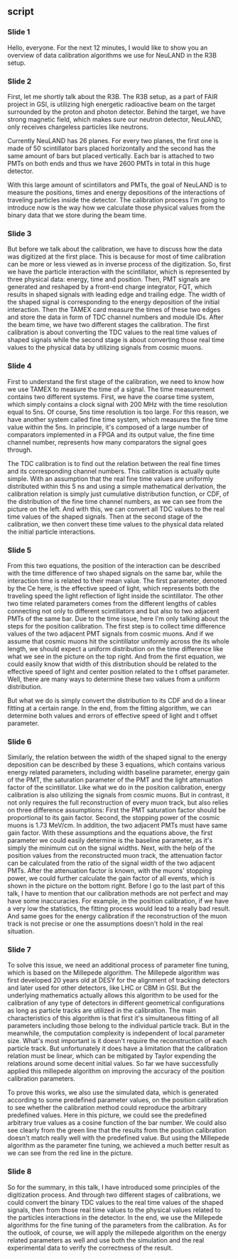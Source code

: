 ## script

### Slide 1

Hello, everyone. For the next 12 minutes, I would like to show you an overview of data calibration algorithms we use for NeuLAND in the R3B setup.

### Slide 2

First, let me shortly talk about the R3B. The R3B setup, as a part of FAIR project in GSI, is utilizing high energetic radioactive beam on the target surrounded by the proton and photon detector. Behind the target, we have strong magnetic field, which makes sure our neutron detector, NeuLAND, only receives chargeless particles like neutrons.

Currently NeuLAND has 26 planes. For every two planes, the first one is made of 50 scintillator bars placed horizontally and the second has the same amount of bars but placed vertically. Each bar is attached to two PMTs on both ends and thus we have 2600 PMTs in total in this huge detector.

With this large amount of scintillators and PMTs, the goal of NeuLAND is to measure the positions, times and energy depositions of the interactions of traveling particles inside the detector. The calibration process I'm going to introduce now is the way how we calculate those physical values from the binary data that we store during the beam time.

### Slide 3

But before we talk about the calibration, we have to discuss how the data was digitized at the first place. This is because for most of time calibration can be more or less viewed as in inverse process of the digitization. So, first we have the particle interaction with the scintillator, which is represented by three physical data: energy, time and position. Then, PMT signals are generated and reshaped by a front-end charge integrator, FQT, which results in shaped signals with leading edge and trailing edge. The width of the shaped signal is corresponding to the energy deposition of the initial interaction. Then the TAMEX card measure the times of these two edges and store the data in form of TDC channel numbers and module IDs. After the beam time, we have two different stages the calibration. The first calibration is about converting the TDC values to the real time values of shaped signals while the second stage is about converting those real time values to the physical data by utilizing signals from cosmic muons.

### Slide 4

First to understand the first stage of the calibration, we need to know how we use TAMEX to measure the time of a signal. The time measurement contains two different systems. First, we have the coarse time system, which simply contains a clock signal with 200 MHz with the time resolution equal to 5ns. Of course, 5ns time resolution is too large. For this reason, we have another system called fine time system, which measures the fine time value within the 5ns. In principle, it's composed of a large number of comparators implemented in a FPGA and its output value, the fine time channel number, represents how many comparators the signal goes through.

The TDC calibration is to find out the relation between the real fine times and its corresponding channel numbers. This calibration is actually quite simple. With an assumption that the real fine time values are uniformly distributed within this 5 ns and using a simple mathematical derivation, the calibration relation is simply just cumulative distribution function, or CDF, of the distribution of the fine time channel numbers, as we can see from the picture on the left. And with this, we can convert all TDC values to the real time values of the shaped signals. Then at the second stage of the calibration, we then convert these time values to the physical data related the initial particle interactions.

### Slide 5

From this two equations, the position of the interaction can be described with the time difference of two shaped signals on the same bar, while the interaction time is related to their mean value. The first parameter, denoted by the Ce here, is the effective speed of light, which represents both the traveling speed  the light reflection of light inside the scintillator. The other two time related parameters comes from the different lengths of cables connecting not only to different scintillators and but also to two adjacent PMTs of the same bar. Due to the time issue, here I'm only talking about the steps for the position calibration. The first step is to collect time difference values of the two adjacent PMT signals from cosmic muons. And if we assume that cosmic muons hit the scintillator uniformly across the its whole length, we should expect a uniform distribution on the time difference like what we see in the picture on the top right. And from the first equation, we could easily know that width of this distribution should be related to the effective speed of light and center position related to the t offset parameter. Well, there are many ways to determine these two values from a uniform distribution.

But what we do is simply convert the distribution to its CDF and do a linear fitting at a certain range. In the end, from the fitting algorithm, we can determine both values and errors of effective speed of light and t offset parameter.

### Slide 6

Similarly, the relation between the width of the shaped signal to the energy deposition can be described by these 3 equations, which contains various energy related parameters, including width baseline parameter, energy gain of the PMT, the saturation parameter of the PMT and the light attenuation factor of the scintillator. Like what we do in the position calibration, energy calibration is also utilizing the signals from cosmic muons. But in contrast, it not only requires the full reconstruction of every muon track, but also relies on three difference assumptions: First the PMT saturation factor should be proportional to its gain factor. Second, the stopping power of the cosmic muons is 1.73 MeV/cm. In addition, the two adjacent PMTs must have same gain factor. With these assumptions and the equations above, the first parameter we could easily determine is the baseline parameter, as it's simply the minimum cut on the signal widths. Next, with the help of the position values from the reconstructed muon track, the attenuation factor can be calculated from the ratio of the signal width of the two adjacent PMTs. After the attenuation factor is known, with the muons' stopping power, we could further calculate the gain factor of all events, which is shown in the picture on the bottom right. Before I go to the last part of this talk, I have to mention that our calibration methods are not perfect and may have some inaccuracies. For example, in the position calibration, if we have a very low the statistics, the fitting process would lead to a really bad result. And same goes for the energy calibration if the reconstruction of the muon track is not precise or one the assumptions doesn't hold in the real situation.

### Slide 7

To solve this issue, we need an additional process of parameter fine tuning, which is based on the Millepede algorithm. The Millepede algorithm was first developed 20 years old at DESY for the alignment of tracking detectors and later used for other detectors, like LHC or CBM in GSI. But the underlying mathematics actually allows this algorithm to be used for the calibration of any type of detectors in different geometrical configurations as long as particle tracks are utilized in the calibration. The main characteristics of this algorithm is that first it's simultaneous fitting of all parameters including those belong to the individual particle track. But in the meanwhile, the computation complexity is independent of local parameter size. What's most important is it doesn't require the reconstruction of each particle track. But unfortunately it does have a limitation that the calibration relation must be linear, which can be mitigated by Taylor expending the relations around some decent initial values. So far we have successfully applied this millepede algorithm on improving the accuracy of the position calibration parameters.

To prove this works, we also use the simulated data, which is generated according to some predefined parameter values, on the position calibration to see whether the calibration method could reproduce the arbitrary predefined values. Here in this picture, we could see the predefined arbitrary true values as a cosine function of the bar number. We could also see clearly from the green line that the results from the position calibration doesn't match really well with the predefined value. But using the Millepede algorithm as the parameter fine tuning, we achieved a much better result as we can see from the red line in the picture.

### Slide 8

So for the summary, in this talk, I have introduced some principles of the digitization process. And through two different stages of calibrations, we could convert the binary TDC values to the real time values of the shaped signals, then from those real time values to the physical values related to the particles interactions in the detector. In the end, we use the Millepede algorithms for the fine tuning of the parameters from the calibration. As for the outlook, of course, we will apply the millepede algorithm on the energy related parameters as well and use both the simulation and the real experimental data to verify the correctness of the result.
